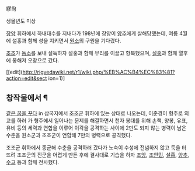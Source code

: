 繆尙

생몰년도 미상

[장양](%EC%9E%A5%EC%96%91#s-1.md) 휘하에서 하내태수를 지내다가 198년에 장양이
[양추](%EC%96%91%EC%B6%94#s-2.md)에게 살해당했는데, 여름 4월에 설홍과 함께 성을 지키면서
[원소](%EC%9B%90%EC%86%8C%28%EC%82%BC%EA%B5%AD%EC%A7%80%29#s-2.md)의 구원을 기다렸다.

[조조](%EC%A1%B0%EC%A1%B0%28%EC%82%BC%EA%B5%AD%EC%A7%80%29#s-1.md)가
[동소](%EB%8F%99%EC%86%8C.md)를 보내 설득하자 설홍과 함께 무리를 이끌고 항복했으며,
[설홍](%EC%84%A4%ED%99%8D.md)과 함께 열후에 봉해져 오창으로 갔다.

[[edit](http://rigvedawiki.net/r1/wiki.php/%EB%AC%B4%EC%83%81?action=edit&sect
ion=1)]

## 창작물에서 ¶

[같은 꿈을 꾸다](%EA%B0%99%EC%9D%80%20%EA%BF%88%EC%9D%84%20%EA%BE%B8%EB%8B%A4.md)
in 삼국지에서 조조군 휘하에 있는 상태로 나오는데, 이준경이 형주로 외교를 하러 가 형주에서 일어나는 문제를 해결하면서 천자 봉대를 위해
손책, 양봉, 유표, 유비 등의 세력과 연합을 이루어 이각을 공격하는 사이에 2만도 되지 않는 병력이 남은 수춘을 원소군과 조조군이 연합해
7만의 병력으로 공격했다.

  

조조군 휘하에서 종군해 수춘을 공격하러 갔다가 노숙이 수성에 전념하지 않고 둑을 터뜨려 조조군의 진군을 어렵게 만든 후에 결사대로 기습을
하자 [조앙](%EC%A1%B0%EC%95%99.md), [조안민](%EC%A1%B0%EC%95%88%EB%AF%BC.md),
[설홍](%EC%84%A4%ED%99%8D.md), [양추](%EC%96%91%EC%B6%94#s-2.md),
[수고](%EC%88%98%EA%B3%A0%28%EC%82%BC%EA%B5%AD%EC%A7%80%29.md) 등과 함께 전사했다.

